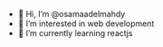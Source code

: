 - 👋 Hi, I’m @osamaadelmahdy
- 👀 I’m interested in web development
- 🌱 I’m currently learning reactjs

<!---
osamaadelmahdy/osamaadelmahdy is a ✨ special ✨ repository because its `README.md` (this file) appears on your GitHub profile.
You can click the Preview link to take a look at your changes.
--->
